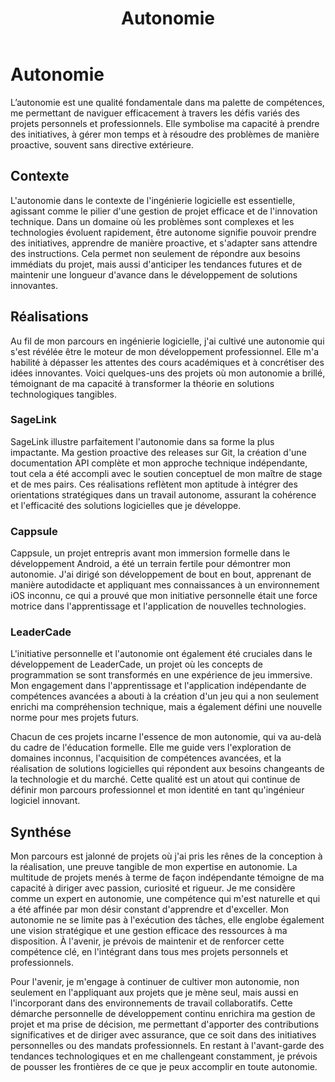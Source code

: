 ﻿---
layout: post
title:  "Autonomie"
permalink: "/autonomie"
---

# Autonomie

L’autonomie est une qualité fondamentale dans ma palette de compétences, me permettant de naviguer efficacement à travers les défis variés des projets personnels et professionnels. Elle symbolise ma capacité à prendre des initiatives, à gérer mon temps et à résoudre des problèmes de manière proactive, souvent sans directive extérieure.

## Contexte

L'autonomie dans le contexte de l'ingénierie logicielle est essentielle, agissant comme le pilier d'une gestion de projet efficace et de l'innovation technique. Dans un domaine où les problèmes sont complexes et les technologies évoluent rapidement, être autonome signifie pouvoir prendre des initiatives, apprendre de manière proactive, et s'adapter sans attendre des instructions. Cela permet non seulement de répondre aux besoins immédiats du projet, mais aussi d'anticiper les tendances futures et de maintenir une longueur d'avance dans le développement de solutions innovantes.

## Réalisations

Au fil de mon parcours en ingénierie logicielle, j'ai cultivé une autonomie qui s'est révélée être le moteur de mon développement professionnel. Elle m'a habilité à dépasser les attentes des cours académiques et à concrétiser des idées innovantes. Voici quelques-uns des projets où mon autonomie a brillé, témoignant de ma capacité à transformer la théorie en solutions technologiques tangibles.

### SageLink
SageLink illustre parfaitement l'autonomie dans sa forme la plus impactante. Ma gestion proactive des releases sur Git, la création d'une documentation API complète et mon approche technique indépendante, tout cela a été accompli avec le soutien conceptuel de mon maître de stage et de mes pairs. Ces réalisations reflètent mon aptitude à intégrer des orientations stratégiques dans un travail autonome, assurant la cohérence et l'efficacité des solutions logicielles que je développe.

### Cappsule
Cappsule, un projet entrepris avant mon immersion formelle dans le développement Android, a été un terrain fertile pour démontrer mon autonomie. J'ai dirigé son développement de bout en bout, apprenant de manière autodidacte et appliquant mes connaissances à un environnement iOS inconnu, ce qui a prouvé que mon initiative personnelle était une force motrice dans l'apprentissage et l'application de nouvelles technologies.

### LeaderCade
L'initiative personnelle et l'autonomie ont également été cruciales dans le développement de LeaderCade, un projet où les concepts de programmation se sont transformés en une expérience de jeu immersive. Mon engagement dans l'apprentissage et l'application indépendante de compétences avancées a abouti à la création d'un jeu qui a non seulement enrichi ma compréhension technique, mais a également défini une nouvelle norme pour mes projets futurs.

Chacun de ces projets incarne l'essence de mon autonomie, qui va au-delà du cadre de l'éducation formelle. Elle me guide vers l'exploration de domaines inconnus, l'acquisition de compétences avancées, et la réalisation de solutions logicielles qui répondent aux besoins changeants de la technologie et du marché. Cette qualité est un atout qui continue de définir mon parcours professionnel et mon identité en tant qu'ingénieur logiciel innovant.

## Synthése

Mon parcours est jalonné de projets où j'ai pris les rênes de la conception à la réalisation, une preuve tangible de mon expertise en autonomie. La multitude de projets menés à terme de façon indépendante témoigne de ma capacité à diriger avec passion, curiosité et rigueur. Je me considère comme un expert en autonomie, une compétence qui m'est naturelle et qui a été affinée par mon désir constant d'apprendre et d'exceller. Mon autonomie ne se limite pas à l'exécution des tâches, elle englobe également une vision stratégique et une gestion efficace des ressources à ma disposition. À l'avenir, je prévois de maintenir et de renforcer cette compétence clé, en l'intégrant dans tous mes projets personnels et professionnels.

Pour l'avenir, je m'engage à continuer de cultiver mon autonomie, non seulement en l'appliquant aux projets que je mène seul, mais aussi en l'incorporant dans des environnements de travail collaboratifs. Cette démarche personnelle de développement continu enrichira ma gestion de projet et ma prise de décision, me permettant d'apporter des contributions significatives et de diriger avec assurance, que ce soit dans des initiatives personnelles ou des mandats professionnels. En restant à l'avant-garde des tendances technologiques et en me challengeant constamment, je prévois de pousser les frontières de ce que je peux accomplir en toute autonomie.